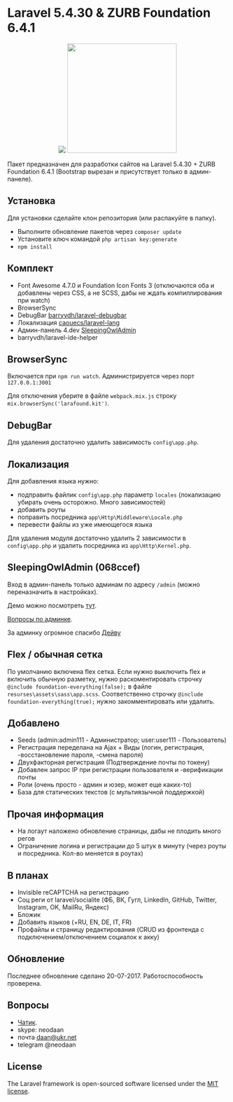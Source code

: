 # Laravel 5.4.30 & ZURB Foundation 6.4.1
<p align="center"><img src="https://laravel.com/assets/img/components/logo-laravel.svg"> <img width="250" src="http://foundation.zurb.com/assets/img/homepage/responsive-through-and-through.svg"></p>

Пакет предназначен для разработки сайтов на Laravel 5.4.30 + ZURB Foundation 6.4.1 (Bootstrap вырезан и присутствует только в админ-панеле).

## Установка
Для установки сделайте клон репозитория (или распакуйте в папку).
- Выполните обновление пакетов через `composer update`
- Установите ключ командой `php artisan key:generate`
- `npm install`


## Комплект
- Font Awesome 4.7.0 и Foundation Icon Fonts 3 (отключаются оба и добавлены через CSS, а не SCSS, дабы не ждать компиллирования при watch)
- BrowserSync
- DebugBar [barryvdh/laravel-debugbar](https://github.com/barryvdh/laravel-debugbar)
- Локализация [caouecs/laravel-lang](https://github.com/caouecs/Laravel-lang)
- Админ-панель 4.dev [SleepingOwlAdmin](https://github.com/LaravelRUS/SleepingOwlAdmin)
- barryvdh/laravel-ide-helper

## BrowserSync
Включается при `npm run watch`. Администрируется через порт `127.0.0.1:3001`

Для отключения уберите в файле `webpack.mix.js` строку `mix.browserSync('larafound.kit')`.

## DebugBar
Для удаления достаточно удалить зависимость `config\app.php`.

## Локализация
Для добавления языка нужно:
- подправить файлик `config\app.php` параметр `locales` (локализацию убирать очень осторожно. Много зависимостей)
- добавить роуты
- поправить посредника `app\Http\Middleware\Locale.php`
- перевести файлы из уже имеющегося языка

Для удаления модуля достаточно удалить 2 зависимости в `config\app.php` и удалить посредника из `app\Http\Kernel.php`.

## SleepingOwlAdmin (068ccef)
Вход в админ-панель только админам по адресу `/admin` (можно переназначить в настройках).

Демо можно посмотреть [тут](http://demo.sleepingowladmin.ru/).

[Вопросы по админке](https://gitter.im/LaravelRUS/SleepingOwlAdmin).

За админку огромное спасибо [Дейву](https://github.com/aios)

## Flex / обычная сетка
По умолчанию включена flex сетка. Если нужно выключить flex и включить обычную разметку, нужно раскоментировать строчку `@include foundation-everything(false);` в файле `resurses\assets\sass\app.scss`. Соответственно строчку `@include foundation-everything(true);` нужно закомментировать или удалить.

## Добавлено
- Seeds (admin:admin111 - Администратор; user:user111 - Пользователь)
- Регистрация переделана на Ajax + Виды (логин, регистрация, -восстановление пароля, -смена пароля)
- Двухфакторная регистрация (Подтверждение почты по токену)
- Добавлен запрос IP при регистрации пользователя и -верификации почты
- Роли (очень просто - админ и юзер, может еще каких-то)
- База для статических текстов (с мультиязычной поддержкой)

## Прочая информация
- На логаут наложено обновление страницы, дабы не плодить много регов
- Ограничение логина и регистрации до 5 штук в минуту (через роуты и посредника. Кол-во меняется в роутах)

## В планах
- Invisible reCAPTCHA на регистрацию
- Соц реги от laravel/socialite (ФБ, ВК, Гугл, LinkedIn, GitHub, Twitter, Instagram, OK, MailRu, Яндекс)
- Бложик
- Добавить языков (+RU, EN, DE, IT, FR)
- Профайлы и страницу редактирования (CRUD из фронтенда с подключением/отключением социалок к акку)

## Обновление
Последнее обновление сделано 20-07-2017. Работоспособность проверена.

## Вопросы
- [Чатик](https://gitter.im/ZURB-Foundation/Lobby).
- skype: neodaan
- почта daan@ukr.net
- telegram @neodaan

## License

The Laravel framework is open-sourced software licensed under the [MIT license](http://opensource.org/licenses/MIT).
